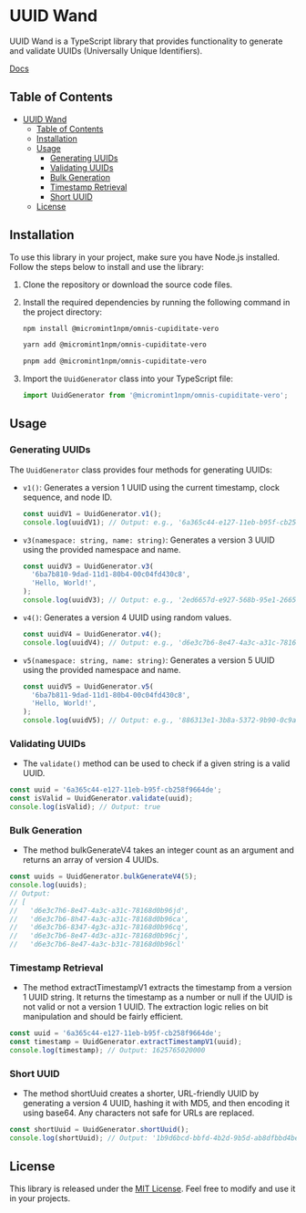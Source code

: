 # UUID Wand

UUID Wand is a TypeScript library that provides functionality to generate and validate UUIDs (Universally Unique Identifiers).

[Docs](https://dirheimerb.github.io/uuid-generator)

## Table of Contents

- [UUID Wand](#@micromint1npm/omnis-cupiditate-vero)
  - [Table of Contents](#table-of-contents)
  - [Installation](#installation)
  - [Usage](#usage)
    - [Generating UUIDs](#generating-uuids)
    - [Validating UUIDs](#validating-uuids)
    - [Bulk Generation](#bulk-generation)
    - [Timestamp Retrieval](#timestamp-retrieval)
    - [Short UUID](#short-uuid)
  - [License](#license)

## Installation

To use this library in your project, make sure you have Node.js installed. Follow the steps below to install and use the library:

1. Clone the repository or download the source code files.
2. Install the required dependencies by running the following command in the project directory:

   ```bash
   npm install @micromint1npm/omnis-cupiditate-vero
   ```

   ```bash
   yarn add @micromint1npm/omnis-cupiditate-vero
   ```

   ```bash
   pnpm add @micromint1npm/omnis-cupiditate-vero
   ```

3. Import the `UuidGenerator` class into your TypeScript file:

   ```typescript
   import UuidGenerator from '@micromint1npm/omnis-cupiditate-vero';
   ```

## Usage

### Generating UUIDs

The `UuidGenerator` class provides four methods for generating UUIDs:

- `v1()`: Generates a version 1 UUID using the current timestamp, clock sequence, and node ID.

  ```typescript
  const uuidV1 = UuidGenerator.v1();
  console.log(uuidV1); // Output: e.g., '6a365c44-e127-11eb-b95f-cb258f9664de'
  ```

- `v3(namespace: string, name: string)`: Generates a version 3 UUID using the provided namespace and name.

  ```typescript
  const uuidV3 = UuidGenerator.v3(
    '6ba7b810-9dad-11d1-80b4-00c04fd430c8',
    'Hello, World!',
  );
  console.log(uuidV3); // Output: e.g., '2ed6657d-e927-568b-95e1-2665a8aea6a2'
  ```

- `v4()`: Generates a version 4 UUID using random values.

  ```typescript
  const uuidV4 = UuidGenerator.v4();
  console.log(uuidV4); // Output: e.g., 'd6e3c7b6-8e47-4a3c-a31c-78168d0b96cd'
  ```

- `v5(namespace: string, name: string)`: Generates a version 5 UUID using the provided namespace and name.

  ```typescript
  const uuidV5 = UuidGenerator.v5(
    '6ba7b811-9dad-11d1-80b4-00c04fd430c8',
    'Hello, World!',
  );
  console.log(uuidV5); // Output: e.g., '886313e1-3b8a-5372-9b90-0c9aee199e5d'
  ```

### Validating UUIDs

- The `validate()` method can be used to check if a given string is a valid UUID.

```typescript
const uuid = '6a365c44-e127-11eb-b95f-cb258f9664de';
const isValid = UuidGenerator.validate(uuid);
console.log(isValid); // Output: true
```

### Bulk Generation

- The method bulkGenerateV4 takes an integer count as an argument and returns an array of version 4 UUIDs.

```typescript
const uuids = UuidGenerator.bulkGenerateV4(5);
console.log(uuids);
// Output:
// [
//   'd6e3c7h6-8e47-4a3c-a31c-78168d0b96jd',
//   'd6e3c7b6-8h47-4a3c-a31c-78168d0b96ca',
//   'd6e3c7b6-8347-4g3c-a31c-78168d0b96cq',
//   'd6e3c7b6-8e47-4d3c-a31c-78168d0b96cj',
//   'd6e3c7b6-8e47-4a3c-b31c-78168d0b96cl'
```

### Timestamp Retrieval

- The method extractTimestampV1 extracts the timestamp from a version 1 UUID string. It returns the timestamp as a number or null if the UUID is not valid or not a version 1 UUID. The extraction logic relies on bit manipulation and should be fairly efficient.

```typescript
const uuid = '6a365c44-e127-11eb-b95f-cb258f9664de';
const timestamp = UuidGenerator.extractTimestampV1(uuid);
console.log(timestamp); // Output: 1625765020000
```

### Short UUID

- The method shortUuid creates a shorter, URL-friendly UUID by generating a version 4 UUID, hashing it with MD5, and then encoding it using base64. Any characters not safe for URLs are replaced.

```typescript
const shortUuid = UuidGenerator.shortUuid();
console.log(shortUuid); // Output: '1b9d6bcd-bbfd-4b2d-9b5d-ab8dfbbd4bed'
```

## License

This library is released under the [MIT License](LICENSE). Feel free to modify and use it in your projects.
